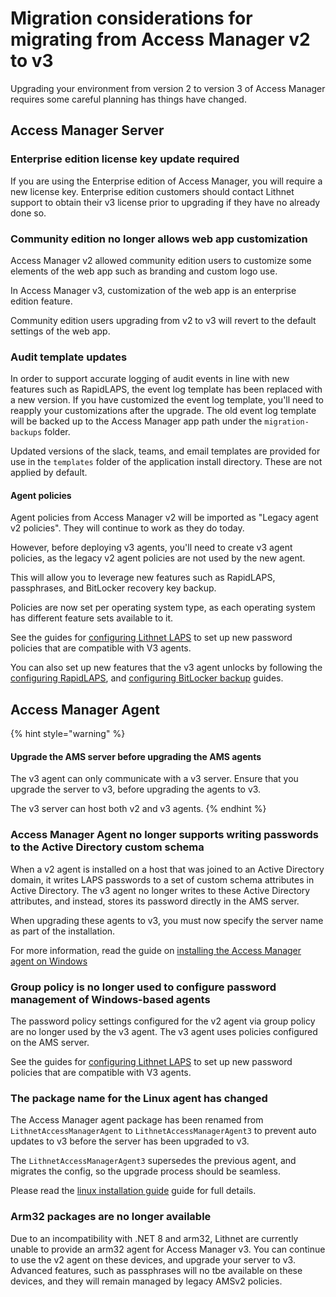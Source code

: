 # Migration considerations for migrating from Access Manager v2 to v3

Upgrading your environment from version 2 to version 3 of Access Manager requires some careful planning has things have changed. 

## Access Manager Server

### Enterprise edition license key update required
If you are using the Enterprise edition of Access Manager, you will require a new license key. Enterprise edition customers should contact Lithnet support to obtain their v3 license prior to upgrading if they have no already done so.

### Community edition no longer allows web app customization
Access Manager v2 allowed community edition users to customize some elements of the web app such as branding and custom logo use. 

In Access Manager v3, customization of the web app is an enterprise edition feature.

Community edition users upgrading from v2 to v3 will revert to the default settings of the web app.

### Audit template updates
In order to support accurate logging of audit events in line with new features such as RapidLAPS, the event log template has been replaced with a new version. If you have customized the event log template, you'll need to reapply your customizations after the upgrade. The old event log template will be backed up to the Access Manager app path under the `migration-backups` folder.

Updated versions of the slack, teams, and email templates are provided for use in the `templates` folder of the application install directory. These are not applied by default.

#### Agent policies
Agent policies from Access Manager v2 will be imported as "Legacy agent v2 policies". They will continue to work as they do today. 

However, before deploying v3 agents, you'll need to create v3 agent policies, as the legacy v2 agent policies are not used by the new agent. 

This will allow you to leverage new features such as RapidLAPS, passphrases, and BitLocker recovery key backup.

Policies are now set per operating system type, as each operating system has different feature sets available to it.

See the guides for [configuring Lithnet LAPS](../configuration/deploying-features/laps/setting-up-lithnet-laps.md) to set up new password policies that are compatible with V3 agents.

You can also set up new features that the v3 agent unlocks by following the [configuring RapidLAPS](../configuration/deploying-features/rapidlaps/setting-up-rapid-laps.md), and [configuring BitLocker backup](../configuration/deploying-features/fve-backup/setting-up-bitlocker-ams.md) guides.

## Access Manager Agent

{% hint style="warning" %}
#### Upgrade the AMS server before upgrading the AMS agents
The v3 agent can only communicate with a v3 server. Ensure that you upgrade the server to v3, before upgrading the agents to v3.

The v3 server can host both v2 and v3 agents.
{% endhint %}

### Access Manager Agent no longer supports writing passwords to the Active Directory custom schema
When a v2 agent is installed on a host that was joined to an Active Directory domain, it writes LAPS passwords to a set of custom schema attributes in Active Directory. The v3 agent no longer writes to these Active Directory attributes, and instead, stores its password directly in the AMS server.

When upgrading these agents to v3, you must now specify the server name as part of the installation.

For more information, read the guide on [installing the Access Manager agent on Windows](installing-the-access-manager-agent/installing-the-access-manager-agent-windows.md)

### Group policy is no longer used to configure password management of Windows-based agents
The password policy settings configured for the v2 agent via group policy are no longer used by the v3 agent. The v3 agent uses policies configured on the AMS server.

See the guides for [configuring Lithnet LAPS](../configuration/deploying-features/laps/setting-up-lithnet-laps.md) to set up new password policies that are compatible with V3 agents.

### The package name for the Linux agent has changed

The Access Manager agent package has been renamed from `LithnetAccessManagerAgent` to `LithnetAccessManagerAgent3` to prevent auto updates to v3 before the server has been upgraded to v3.

The `LithnetAccessManagerAgent3` supersedes the previous agent, and migrates the config, so the upgrade process should be seamless.

Please read the [linux installation guide](installing-the-access-manager-agent/installing-the-access-manager-agent-linux.md) guide for full details.

### Arm32 packages are no longer available
Due to an incompatibility with .NET 8 and arm32, Lithnet are currently unable to provide an arm32 agent for Access Manager v3. You can continue to use the v2 agent on these devices, and upgrade your server to v3. Advanced features, such as passphrases will no tbe available on these devices, and they will remain managed by legacy AMSv2 policies.